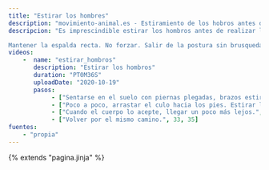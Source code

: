 ```yaml
---
title: "Estirar los hombres"
description: "movimiento-animal.es - Estiramiento de los hobros antes de realizar los ejercicios que los impliquen, especialmente los cambios de base"
descripcion: "Es imprescindible estirar los hombros antes de realizar los ejercicios boca arriba sobre cuatro patas y los cambios de base.

Mantener la espalda recta. No forzar. Salir de la postura sin brusquedades."
videos: 
    -  name: "estirar_hombros"
       description: "Estirar los hombros"
       duration: "PT0M36S"
       uploadDate: "2020-10-19"
       pasos:
            - ["Sentarse en el suelo con piernas plegadas, brazos estirados y puntas de los dedos hacia afuera.", 1, 10]
            - ["Poco a poco, arrastar el culo hacia los pies. Estirar la espalda.", 10, 27]
            - ["Cuando el cuerpo lo acepte, llegar un poco más lejos.", 27, 33]
            - ["Volver por el mismo camino.", 33, 35]
fuentes:
    - "propia"
---
```

{% extends "pagina.jinja" %}
